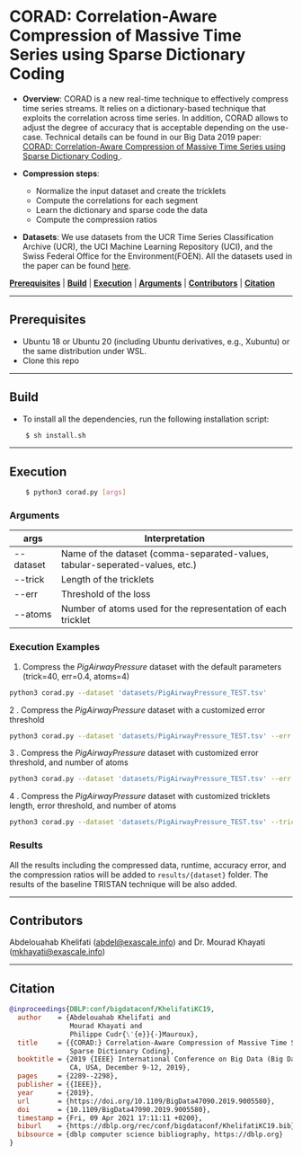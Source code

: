 # CORAD: Correlation-Aware Compression of Massive Time Series using Sparse Dictionary Coding

- **Overview**: CORAD is a new real-time technique to effectively compress time series streams. It relies on a dictionary-based technique that exploits the correlation across time series. In addition, CORAD allows to adjust the degree of accuracy that is acceptable depending on the use-case. Technical details can be found in our 
Big Data 2019 paper:  <a href = "https://exascale.info/assets/pdf/khelifati2019bigdata.pdf">CORAD: Correlation-Aware Compression of Massive Time Series using Sparse Dictionary Coding </a>. 

- **Compression steps**:
    - Normalize the input dataset and create the tricklets
    - Compute the correlations for each segment
    - Learn the dictionary and sparse code the data 
    - Compute the compression ratios

- **Datasets**: We use datasets from the UCR Time Series Classification Archive (UCR), the UCI Machine Learning Repository (UCI), and the Swiss Federal Office for the Environment(FOEN). All the datasets used in the paper can be found [here](https://github.com/eXascaleInfolab/CORAD/tree/master/datasets/UCRArchive_2018).


[**Prerequisites**](#prerequisites) | [**Build**](#build) | [**Execution**](#execution) | [**Arguments**](#arguments)  | [**Contributors**](#contributors) | [**Citation**](#citation)

___


## Prerequisites

- Ubuntu 18 or Ubuntu 20 (including Ubuntu derivatives, e.g., Xubuntu) or the same distribution under WSL.
- Clone this repo
___

## Build

- To install all the dependencies, run the following installation script:
```bash
    $ sh install.sh
```

___

## Execution


```bash
    $ python3 corad.py [args]
```



### Arguments

 | args  |  Interpretation | 
 | -------- | ------- | 
 | --dataset    |  Name of the dataset (comma-separated-values, tabular-seperated-values, etc.) |
 | --trick     | Length of the tricklets  |
 | --err  | Threshold of the loss |
 | --atoms   | Number of atoms used for the representation of each tricklet | 


### Execution Examples

1. Compress the *PigAirwayPressure* dataset with the default parameters (trick=40, err=0.4, atoms=4)
 
```bash 
python3 corad.py --dataset 'datasets/PigAirwayPressure_TEST.tsv'
```

2 . Compress the *PigAirwayPressure* dataset with a customized error threshold

```bash 
python3 corad.py --dataset 'datasets/PigAirwayPressure_TEST.tsv' --err 0.1
 ```

3 . Compress the *PigAirwayPressure* dataset with customized error threshold, and number of atoms

```bash 
python3 corad.py --dataset 'datasets/PigAirwayPressure_TEST.tsv' --err 0.1 --atoms 6
 ```

4 . Compress the *PigAirwayPressure* dataset with customized tricklets length, error threshold, and number of atoms 

```bash 
python3 corad.py --dataset 'datasets/PigAirwayPressure_TEST.tsv' --trick 20 --err 0.1 --atoms 6
 ```
 
### Results

All the results including the compressed data, runtime, accuracy error, and the compression ratios will be added to `results/{dataset}` folder. The results of the baseline TRISTAN technique will be also added.

___

## Contributors
Abdelouahab Khelifati (abdel@exascale.info) and Dr. Mourad Khayati (mkhayati@exascale.info)

___

## Citation
```bibtex
@inproceedings{DBLP:conf/bigdataconf/KhelifatiKC19,
  author    = {Abdelouahab Khelifati and
               Mourad Khayati and
               Philippe Cudr{\'{e}}{-}Mauroux},
  title     = {{CORAD:} Correlation-Aware Compression of Massive Time Series using
               Sparse Dictionary Coding},
  booktitle = {2019 {IEEE} International Conference on Big Data (Big Data), Los Angeles,
               CA, USA, December 9-12, 2019},
  pages     = {2289--2298},
  publisher = {{IEEE}},
  year      = {2019},
  url       = {https://doi.org/10.1109/BigData47090.2019.9005580},
  doi       = {10.1109/BigData47090.2019.9005580},
  timestamp = {Fri, 09 Apr 2021 17:11:11 +0200},
  biburl    = {https://dblp.org/rec/conf/bigdataconf/KhelifatiKC19.bib},
  bibsource = {dblp computer science bibliography, https://dblp.org}
}
```
